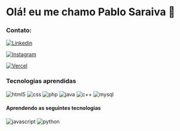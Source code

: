# Olá! eu me chamo Pablo Saraiva 👋

### Contato:
[![Linkedin](https://img.shields.io/badge/LinkedIn-0077B5?style=for-the-badge&logo=linkedin&logoColor=white)](https://www.linkedin.com/in/pablosm25/)

[![Instagram](https://img.shields.io/badge/Instagram-E4405F?style=for-the-badge&logo=instagram&logoColor=white)](https://www.instagram.com/pbo___/)

[![Vercel](https://img.shields.io/badge/Vercel-000000?style=for-the-badge&logo=vercel&logoColor=white)](https://vercel.com/pbosm)

### Tecnologias aprendidas 

<div style"display: inline_block">
  <img align="center" alt="html5" src="https://img.shields.io/badge/HTML5-E34F26?style=for-the-badge&logo=html5&logoColor=white"</img>
  <img align="center" alt="css"   src="https://img.shields.io/badge/CSS3-1572B6?style=for-the-badge&logo=css3&logoColor=white"</img>
  <img align="center" alt="php"   src="https://img.shields.io/badge/PHP-777BB4?style=for-the-badge&logo=php&logoColor=white"</img>
  <img align="center" alt="java"  src="https://img.shields.io/badge/Java-ED8B00?style=for-the-badge&logo=java&logoColor=white"</img>
  <img align="center" alt="c++"   src="https://img.shields.io/badge/C%2B%2B-00599C?style=for-the-badge&logo=c%2B%2B&logoColor=white"</img>
  <img align="center" alt="mysql" src="https://img.shields.io/badge/MySQL-00000F?style=for-the-badge&logo=mysql&logoColor=white"</img>
</div>

#### Aprendendo as seguintes tecnologias

<div style"display: inline_block">
  <img align="center" alt="javascript" src="https://img.shields.io/badge/JavaScript-323330?style=for-the-badge&logo=javascript&logoColor=F7DF1E"</img>
  <img align="center" alt="python"     src="https://img.shields.io/badge/Python-14354C?style=for-the-badge&logo=python&logoColor=white"</img>
</div>

